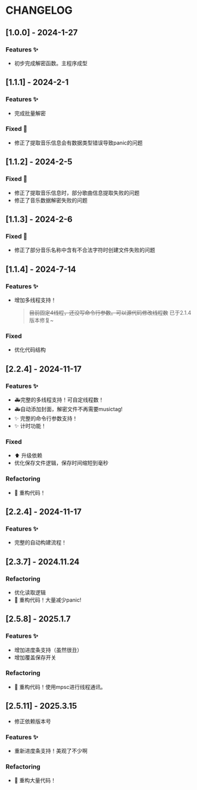 # CHANGELOG
## [1.0.0] - 2024-1-27
### Features :sparkles:
- 初步完成解密函数。主程序成型

## [1.1.1] - 2024-2-1
### Features :sparkles:
- 完成批量解密
### Fixed :bug:
- 修正了提取音乐信息会有数据类型错误导致panic的问题

## [1.1.2] - 2024-2-5
### Fixed :bug:
 - 修正了提取音乐信息时，部分歌曲信息提取失败的问题
 - 修正了音乐数据解密失败的问题
## [1.1.3] - 2024-2-6
### Fixed :bug:
 - 修正了部分音乐名称中含有不合法字符时创建文件失败的问题
## [1.1.4] - 2024-7-14
### Features :sparkles:
- 增加多线程支持！
  > ~~目前固定4线程，还没写命令行参数。可以源代码修改线程数~~ 已于2.1.4版本修复~
### Fixed
- 优化代码结构

## [2.2.4] - 2024-11-17
### Features :sparkles:
- :ambulance:完整的多线程支持！可自定线程数！
- :ambulance:自动添加封面，解密文件不再需要musictag!
- :sparkles: 完整的命令行参数支持！
- :sparkles: 计时功能！
### Fixed
- :arrow_up: 升级依赖
- 优化保存文件逻辑，保存时间缩短到毫秒
### Refactoring
- :hammer: 重构代码！
## [2.2.4] - 2024-11-17
### Features :sparkles:
- 完整的自动构建流程！

## [2.3.7] - 2024.11.24
### Refactoring
- 优化读取逻辑
- :hammer: 重构代码！大量减少panic!

## [2.5.8] - 2025.1.7
### Features :sparkles:
- 增加进度条支持（虽然很丑）
- 增加覆盖保存开关
### Refactoring
- :hammer: 重构代码！使用mpsc进行线程通讯。


## [2.5.11] - 2025.3.15
- 修正依赖版本号
### Features :sparkles:
- 重新进度条支持！美观了不少啊
### Refactoring
- :hammer: 重构大量代码！
